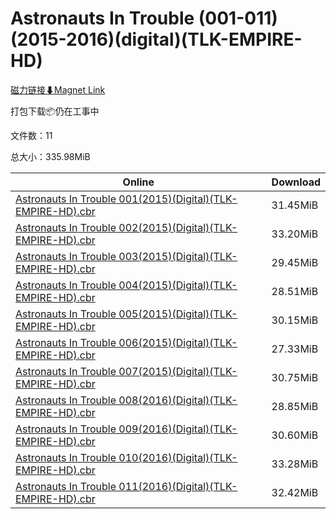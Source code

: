 # Astronauts In Trouble (001-011)(2015-2016)(digital)(TLK-EMPIRE-HD)

[磁力链接⬇Magnet Link](magnet:?xt=urn:btih:857d4d063e085fa93ed03135a7078c261d820777&dn=Astronauts%20In%20Trouble%20%28001-011%29%282015-2016%29%28digital%29%28TLK-EMPIRE-HD%29)

打包下载📦仍在工事中

文件数：11

总大小：335.98MiB

Online | Download
--- | ---
[Astronauts In Trouble 001(2015)(Digital)(TLK-EMPIRE-HD).cbr](https://github.com/alicewish/markdown/blob/master/comic/Astronauts-In-Trouble-001-2015-Digital-TLK-EMPIRE-HD-cbr.md) | 31.45MiB
[Astronauts In Trouble 002(2015)(Digital)(TLK-EMPIRE-HD).cbr](https://github.com/alicewish/markdown/blob/master/comic/Astronauts-In-Trouble-002-2015-Digital-TLK-EMPIRE-HD-cbr.md) | 33.20MiB
[Astronauts In Trouble 003(2015)(Digital)(TLK-EMPIRE-HD).cbr](https://github.com/alicewish/markdown/blob/master/comic/Astronauts-In-Trouble-003-2015-Digital-TLK-EMPIRE-HD-cbr.md) | 29.45MiB
[Astronauts In Trouble 004(2015)(Digital)(TLK-EMPIRE-HD).cbr](https://github.com/alicewish/markdown/blob/master/comic/Astronauts-In-Trouble-004-2015-Digital-TLK-EMPIRE-HD-cbr.md) | 28.51MiB
[Astronauts In Trouble 005(2015)(Digital)(TLK-EMPIRE-HD).cbr](https://github.com/alicewish/markdown/blob/master/comic/Astronauts-In-Trouble-005-2015-Digital-TLK-EMPIRE-HD-cbr.md) | 30.15MiB
[Astronauts In Trouble 006(2015)(Digital)(TLK-EMPIRE-HD).cbr](https://github.com/alicewish/markdown/blob/master/comic/Astronauts-In-Trouble-006-2015-Digital-TLK-EMPIRE-HD-cbr.md) | 27.33MiB
[Astronauts In Trouble 007(2015)(Digital)(TLK-EMPIRE-HD).cbr](https://github.com/alicewish/markdown/blob/master/comic/Astronauts-In-Trouble-007-2015-Digital-TLK-EMPIRE-HD-cbr.md) | 30.75MiB
[Astronauts In Trouble 008(2016)(Digital)(TLK-EMPIRE-HD).cbr](https://github.com/alicewish/markdown/blob/master/comic/Astronauts-In-Trouble-008-2016-Digital-TLK-EMPIRE-HD-cbr.md) | 28.85MiB
[Astronauts In Trouble 009(2016)(Digital)(TLK-EMPIRE-HD).cbr](https://github.com/alicewish/markdown/blob/master/comic/Astronauts-In-Trouble-009-2016-Digital-TLK-EMPIRE-HD-cbr.md) | 30.60MiB
[Astronauts In Trouble 010(2016)(Digital)(TLK-EMPIRE-HD).cbr](https://github.com/alicewish/markdown/blob/master/comic/Astronauts-In-Trouble-010-2016-Digital-TLK-EMPIRE-HD-cbr.md) | 33.28MiB
[Astronauts In Trouble 011(2016)(Digital)(TLK-EMPIRE-HD).cbr](https://github.com/alicewish/markdown/blob/master/comic/Astronauts-In-Trouble-011-2016-Digital-TLK-EMPIRE-HD-cbr.md) | 32.42MiB